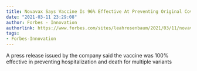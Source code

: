 ```yaml
---
title: Novavax Says Vaccine Is 96% Effective At Preventing Original Covid-19 Virus
date: "2021-03-11 23:29:08"
author: Forbes - Innovation
authorlink: https://www.forbes.com/sites/leahrosenbaum/2021/03/11/novavax-says-vaccine-is-96-effective-at-preventing-original-covid-19-virus/
tags:
- Forbes-Innovation
---
```

A press release issued by the company said the vaccine was 100% effective in preventing hospitalization and death for multiple variants